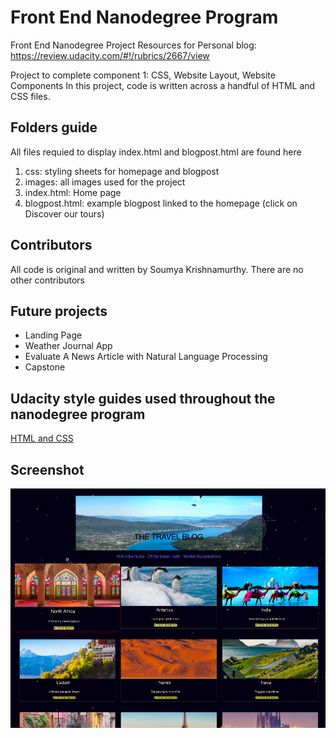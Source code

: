 # Front End Nanodegree Program

Front End Nanodegree Project Resources for Personal blog:
https://review.udacity.com/#!/rubrics/2667/view

Project to complete component 1: CSS, Website Layout, Website Components
In this project, code is written across a handful of HTML and CSS files.

## Folders guide

All files requied to display index.html and blogpost.html are found here

1. css: styling sheets for homepage and blogpost
2. images: all images used for the project 
3. index.html: Home page
4. blogpost.html: example blogpost linked to the homepage
(click on Discover our tours)

## Contributors

All code is original and written by Soumya Krishnamurthy.
There are no other contributors

## Future projects

- Landing Page
- Weather Journal App
- Evaluate A News Article with Natural Language Processing
- Capstone

## Udacity style guides used throughout the nanodegree program

[HTML and CSS](http://udacity.github.io/frontend-nanodegree-styleguide/index.html)

## Screenshot
![index.html](index-html.png)
